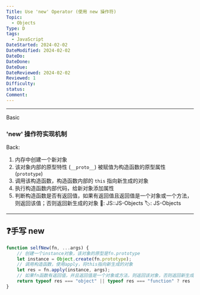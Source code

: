```yaml
---
Title: Use 'new' Operator (使用 new 操作符)
Topic:
  - Objects
Type: D
tags:
  - JavaScript
DateStarted: 2024-02-02
DateModified: 2024-02-02
DateDo: 
DateDone: 
DateDue: 
DateReviewed: 2024-02-02
Reviewed: 1
Difficulty: 
status: 
Comment:
---
```

***
Basic
### 'new' 操作符实现机制
Back:
1. 内存中创建一个新对象
2. 该对象内部的原型特性 (`__proto__`) 被赋值为构造函数的原型属性 (`prototype`)  
3. 调用该构造函数，构造函数内部的 `this` 指向新生成的对象  
4. 执行构造函数内部代码，给新对象添加属性
5. 判断构造函数是否有返回值，如果有返回值且返回值是一个对象或一个方法，则返回该值；否则返回新生成的对象
📌: JS::JS-Objects 
🏷️: JS-Objects 
<!--ID: 1706844019913-->
****

## ❓手写 new

```javascript
function selfNew(fn, ...args) {
	// 创建一个instance对象，该对象的原型是fn.prototype
	let instance = Object.create(fn.prototype);
	// 调用构造函数，使用apply，将this指向新生成的对象
	let res = fn.apply(instance, args);
	// 如果fn函数有返回值，并且返回值是一个对象或方法，则返回该对象，否则返回新生成的instance对象
	return typeof res === "object" || typeof res === "function" ? res : instance;
}
```